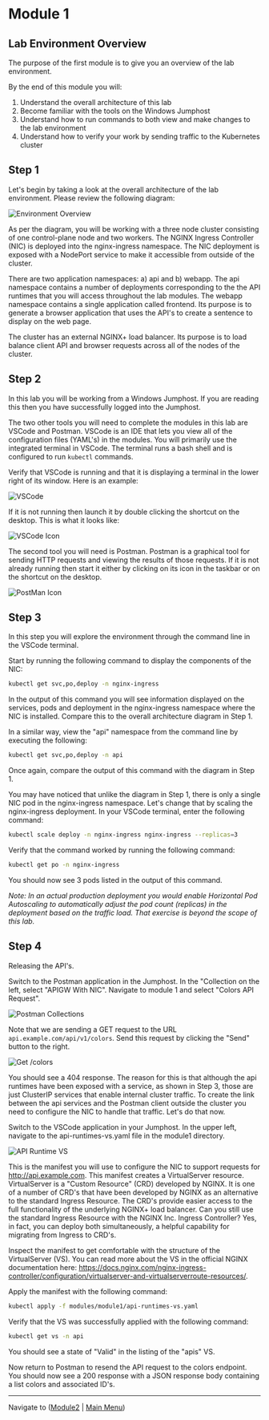 # Module 1

## Lab Environment Overview

The purpose of the first module is to give you an overview of the lab environment.  

By the end of this module you will:

1. Understand the overall architecture of this lab
2. Become familiar with the tools on the Windows Jumphost
3. Understand how to run commands to both view and make changes to the lab environment
4. Understand how to verify your work by sending traffic to the Kubernetes cluster


## Step 1

Let's begin by taking a look at the overall architecture of the lab environment.  Please review the following diagram:

![Environment Overview](media/Agility-UDF-Environment.png)

As per the diagram, you will be working with a three node cluster consisting of one control-plane node and two workers.  The NGINX Ingress Controller (NIC) is deployed into the nginx-ingress namespace.  The NIC deployment is exposed with a NodePort service to make it accessible from outside of the cluster.  

There are two application namespaces:  a) api and b) webapp.  The api namespace contains a number of deployments corresponding to the the API runtimes that you will access throughout the lab modules.  The webapp namespace contains a single application called frontend.  Its purpose is to generate a browser application that uses the API's to create a sentence to display on the web page.

The cluster has an external NGINX+ load balancer.  Its purpose is to load balance client API and browser requests across all of the nodes of the cluster.  

## Step 2

In this lab you will be working from a Windows Jumphost.  If you are reading this then you have successfully logged into the Jumphost.  

The two other tools you will need to complete the modules in this lab are VSCode and Postman.  VSCode is an IDE that lets you view all of the configuration files (YAML's) in the modules.  You will primarily use the integrated terminal in VSCode.  The terminal runs a bash shell and is configured to run `kubectl` commands.  

Verify that VSCode is running and that it is displaying a terminal in the lower right of its window.  Here is an example:

![VSCode](media/vscode-ss.png)

If it is not running then launch it by double clicking the shortcut on the desktop. This is what it looks like:

![VSCode Icon](media/vsc-shortcut.png)

The second tool you will need is Postman.  Postman is a graphical tool for sending HTTP requests and viewing the results of those requests.  If it is not already running then start it either by clicking on its icon in the taskbar or on the shortcut on the desktop.  

![PostMan Icon](media/postman-icon.png)

## Step 3

In this step you will explore the environment through the command line in the VSCode terminal.

Start by running the following command to display the components of the NIC:

```bash
kubectl get svc,po,deploy -n nginx-ingress
```

In the output of this command you will see information displayed on the services, pods and deployment in the nginx-ingress namespace where the NIC is installed.  Compare this to the overall architecture diagram in Step 1.

In a similar way, view the "api" namespace from the command line by executing the following:

```bash
kubectl get svc,po,deploy -n api
```

Once again, compare the output of this command with the diagram in Step 1.  

You may have noticed that unlike the diagram in Step 1, there is only a single NIC pod in the nginx-ingress namespace.  Let's change that by scaling the nginx-ingress deployment.  In your VSCode terminal, enter the following command:

```bash
kubectl scale deploy -n nginx-ingress nginx-ingress --replicas=3
```
Verify that the command worked by running the following command:

```bash
kubectl get po -n nginx-ingress
```
You should now see 3 pods listed in the output of this command.  

*Note:  In an actual production deployment you would enable Horizontal Pod Autoscaling to automatically adjust the pod count (replicas) in the deployment based on the traffic load.  That exercise is beyond the scope of this lab.*  

## Step 4

Releasing the API's.

Switch to the Postman application in the Jumphost.  In the "Collection on the left, select "APIGW With NIC". Navigate to module 1 and select "Colors API Request". 

![Postman Collections](media/postman-collections.png)

Note that we are sending a GET request to the URL `api.example.com/api/v1/colors`.  Send this request by clicking the "Send" button to the right.  

![Get /colors](media/postman-send-get.png)

You should see a 404 response.  The reason for this is that although the api runtimes have been exposed with a service, as shown in Step 3, those are just ClusterIP services that enable internal cluster traffic.  To create the link between the api services and the Postman client outside the cluster you need to configure the NIC to handle that traffic.  Let's do that now.

Switch to the VSCode application in your Jumphost.  In the upper left, navigate to the api-runtimes-vs.yaml file in the module1 directory.  

![API Runtime VS](media/vscode-api-vs.png)

This is the manifest you will use to configure the NIC to support requests for http://api.example.com.  This manifest creates a VirtualServer resource.  VirtualServer is a "Custom Resource" (CRD) developed by NGINX.  It is one of a number of CRD's that have been developed by NGINX as an alternative to the standard Ingress Resource.  The CRD's provide easier access to the full functionality of the underlying NGINX+ load balancer.  Can you still use the standard Ingress Resource with the NGINX Inc. Ingress Controller?  Yes, in fact, you can deploy both simultaneously, a helpful capability for migrating from Ingress to CRD's.  

Inspect the manifest to get comfortable with the structure of the VirtualServer (VS).  You can read more about the VS in the official NGINX documentation here:  https://docs.nginx.com/nginx-ingress-controller/configuration/virtualserver-and-virtualserverroute-resources/.  

Apply the manifest with the following command:

```bash
kubectl apply -f modules/module1/api-runtimes-vs.yaml
```

Verify that the VS was successfully applied with the following command:

```bash
kubectl get vs -n api 
```

You should see a state of "Valid" in the listing of the "apis" VS.

Now return to Postman to resend the API request to the colors endpoint.  You should now see a 200 response with a JSON response body containing a list colors and associated ID's.  

-------------

Navigate to ([Module2](../module2/readme.md) | [Main Menu](../README.md))
